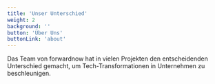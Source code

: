 ```yaml
---
title: 'Unser Unterschied'
weight: 2
background: ''
button: 'Über Uns'
buttonLink: 'about'
---
```


Das Team von forwardnow hat in vielen Projekten den entscheidenden Unterschied gemacht, um Tech-Transformationen in Unternehmen zu beschleunigen.

